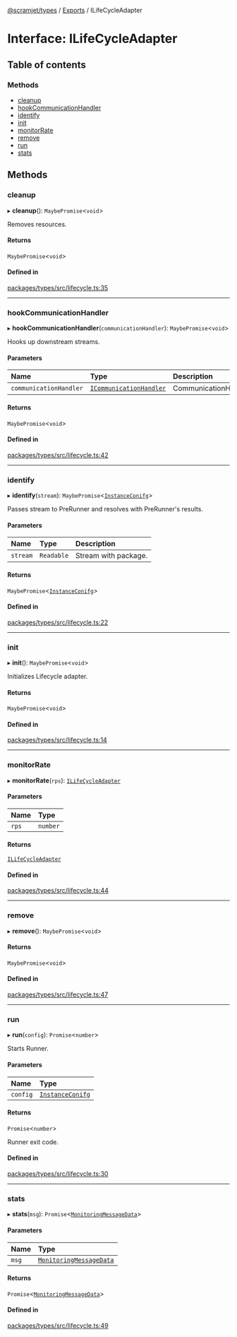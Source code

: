 [@scramjet/types](../README.md) / [Exports](../modules.md) / ILifeCycleAdapter

# Interface: ILifeCycleAdapter

## Table of contents

### Methods

- [cleanup](ilifecycleadapter.md#cleanup)
- [hookCommunicationHandler](ilifecycleadapter.md#hookcommunicationhandler)
- [identify](ilifecycleadapter.md#identify)
- [init](ilifecycleadapter.md#init)
- [monitorRate](ilifecycleadapter.md#monitorrate)
- [remove](ilifecycleadapter.md#remove)
- [run](ilifecycleadapter.md#run)
- [stats](ilifecycleadapter.md#stats)

## Methods

### cleanup

▸ **cleanup**(): `MaybePromise`<`void`\>

Removes resources.

#### Returns

`MaybePromise`<`void`\>

#### Defined in

[packages/types/src/lifecycle.ts:35](https://github.com/scramjetorg/transform-hub/blob/HEAD/packages/types/src/lifecycle.ts#L35)

___

### hookCommunicationHandler

▸ **hookCommunicationHandler**(`communicationHandler`): `MaybePromise`<`void`\>

Hooks up downstream streams.

#### Parameters

| Name | Type | Description |
| :------ | :------ | :------ |
| `communicationHandler` | [`ICommunicationHandler`](icommunicationhandler.md) | CommunicationHandler |

#### Returns

`MaybePromise`<`void`\>

#### Defined in

[packages/types/src/lifecycle.ts:42](https://github.com/scramjetorg/transform-hub/blob/HEAD/packages/types/src/lifecycle.ts#L42)

___

### identify

▸ **identify**(`stream`): `MaybePromise`<[`InstanceConifg`](../modules.md#instanceconifg)\>

Passes stream to PreRunner and resolves with PreRunner's results.

#### Parameters

| Name | Type | Description |
| :------ | :------ | :------ |
| `stream` | `Readable` | Stream with package. |

#### Returns

`MaybePromise`<[`InstanceConifg`](../modules.md#instanceconifg)\>

#### Defined in

[packages/types/src/lifecycle.ts:22](https://github.com/scramjetorg/transform-hub/blob/HEAD/packages/types/src/lifecycle.ts#L22)

___

### init

▸ **init**(): `MaybePromise`<`void`\>

Initializes Lifecycle adapter.

#### Returns

`MaybePromise`<`void`\>

#### Defined in

[packages/types/src/lifecycle.ts:14](https://github.com/scramjetorg/transform-hub/blob/HEAD/packages/types/src/lifecycle.ts#L14)

___

### monitorRate

▸ **monitorRate**(`rps`): [`ILifeCycleAdapter`](ilifecycleadapter.md)

#### Parameters

| Name | Type |
| :------ | :------ |
| `rps` | `number` |

#### Returns

[`ILifeCycleAdapter`](ilifecycleadapter.md)

#### Defined in

[packages/types/src/lifecycle.ts:44](https://github.com/scramjetorg/transform-hub/blob/HEAD/packages/types/src/lifecycle.ts#L44)

___

### remove

▸ **remove**(): `MaybePromise`<`void`\>

#### Returns

`MaybePromise`<`void`\>

#### Defined in

[packages/types/src/lifecycle.ts:47](https://github.com/scramjetorg/transform-hub/blob/HEAD/packages/types/src/lifecycle.ts#L47)

___

### run

▸ **run**(`config`): `Promise`<`number`\>

Starts Runner.

#### Parameters

| Name | Type |
| :------ | :------ |
| `config` | [`InstanceConifg`](../modules.md#instanceconifg) |

#### Returns

`Promise`<`number`\>

Runner exit code.

#### Defined in

[packages/types/src/lifecycle.ts:30](https://github.com/scramjetorg/transform-hub/blob/HEAD/packages/types/src/lifecycle.ts#L30)

___

### stats

▸ **stats**(`msg`): `Promise`<[`MonitoringMessageData`](../modules.md#monitoringmessagedata)\>

#### Parameters

| Name | Type |
| :------ | :------ |
| `msg` | [`MonitoringMessageData`](../modules.md#monitoringmessagedata) |

#### Returns

`Promise`<[`MonitoringMessageData`](../modules.md#monitoringmessagedata)\>

#### Defined in

[packages/types/src/lifecycle.ts:49](https://github.com/scramjetorg/transform-hub/blob/HEAD/packages/types/src/lifecycle.ts#L49)
